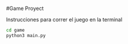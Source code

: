 #Game Proyect

Instrucciones para correr el juego en la terminal

``` sh
cd game
python3 main.py
```